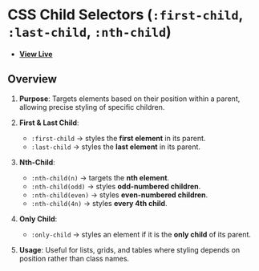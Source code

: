 # CSS Child Selectors (`:first-child`, `:last-child`, `:nth-child`)

- [**View Live**](https://tahmid-sarker.github.io/Modern-HTML-CSS-Notes/10-Advanced-Selectors/04-nth-Child-Classes/)

## Overview

1. **Purpose**: Targets elements based on their position within a parent, allowing precise styling of specific children.

2. **First & Last Child**:

   * `:first-child` → styles the **first element** in its parent.
   * `:last-child` → styles the **last element** in its parent.

3. **Nth-Child**:

   * `:nth-child(n)` → targets the **nth element**.
   * `:nth-child(odd)` → styles **odd-numbered children**.
   * `:nth-child(even)` → styles **even-numbered children**.
   * `:nth-child(4n)` → styles **every 4th child**.

4. **Only Child**:

   * `:only-child` → styles an element if it is the **only child** of its parent.

5. **Usage**: Useful for lists, grids, and tables where styling depends on position rather than class names.